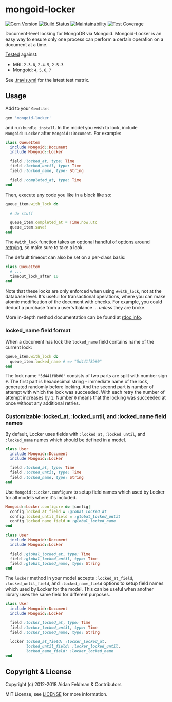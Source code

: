 # mongoid-locker
[![Gem Version](https://badge.fury.io/rb/mongoid-locker.svg)](https://badge.fury.io/rb/mongoid-locker)
[![Build Status](https://travis-ci.org/mongoid/mongoid-locker.svg?branch=master)](https://travis-ci.org/mongoid/mongoid-locker)
[![Maintainability](https://api.codeclimate.com/v1/badges/04ee4ee75ff54659300a/maintainability)](https://codeclimate.com/github/mongoid/mongoid-locker/maintainability)
[![Test Coverage](https://api.codeclimate.com/v1/badges/04ee4ee75ff54659300a/test_coverage)](https://codeclimate.com/github/mongoid/mongoid-locker/test_coverage)

Document-level locking for MongoDB via Mongoid. Mongoid-Locker is an easy way to ensure only one process can perform a certain operation on a document at a time.

[Tested](https://travis-ci.org/mongoid/mongoid-locker) against:
- MRI: `2.3.8`, `2.4.5`, `2.5.3`
- Mongoid: `4`, `5`, `6`, `7`

See [.travis.yml](.travis.yml) for the latest test matrix.

## Usage

Add to your `Gemfile`:

```ruby
gem 'mongoid-locker'
```

and run `bundle install`. In the model you wish to lock, include `Mongoid::Locker` after `Mongoid::Document`. For example:

```ruby
class QueueItem
  include Mongoid::Document
  include Mongoid::Locker

  field :locked_at, type: Time
  field :locked_until, type: Time
  field :locked_name, type: String

  field :completed_at, type: Time
end
```

Then, execute any code you like in a block like so:

```ruby
queue_item.with_lock do

  # do stuff

  queue_item.completed_at = Time.now.utc
  queue_item.save!
end
```

The `#with_lock` function takes an optional [handful of options around retrying](http://rdoc.info/github/mongoid/mongoid-locker/Mongoid/Locker:with_lock), so make sure to take a look.

The default timeout can also be set on a per-class basis:

```ruby
class QueueItem
  # ...
  timeout_lock_after 10
end
```

Note that these locks are only enforced when using `#with_lock`, not at the database level. It's useful for transactional operations, where you can make atomic modification of the document with checks. For example, you could deduct a purchase from a user's balance ... _unless_ they are broke.

More in-depth method documentation can be found at [rdoc.info](http://rdoc.info/github/mongoid/mongoid-locker/frames).

### locked_name field format
When a document has lock the `locked_name` field contains name of the current lock:
```ruby
queue_item.with_lock do
  queue_item.locked_name # => "5d441f8b#0"
end
```
The lock name `"5d441f8b#0"` consists of two parts are split with number sign `#`. The first part is hexadecimal string - immediate name of the lock, generated randomly before locking. And the second part is number of attempt with which the lock was succeeded. With each retry the number of attempt increases by `1`. Number `0` means that the locking was succeeded at once without any additional retries.

### Customizable :locked_at, :locked_until, and :locked_name field names
By default, Locker uses fields with `:locked_at`, `:locked_until`, and `:locked_name` names which should be defined in a model.
```ruby
class User
  include Mongoid::Document
  include Mongoid::Locker

  field :locked_at, type: Time
  field :locked_until, type: Time
  field :locked_name, type: String
end
```

Use `Mongoid::Locker.configure` to setup field names which used by Locker for all models where it's included.
```ruby
Mongoid::Locker.configure do |config|
  config.locked_at_field = :global_locked_at
  config.locked_until_field = :global_locked_until
  config.locked_name_field = :global_locked_name
end

class User
  include Mongoid::Document
  include Mongoid::Locker

  field :global_locked_at, type: Time
  field :global_locked_until, type: Time
  field :global_locked_name, type: String
end
```

The `locker` method in your model accepts `:locked_at_field`, `:locked_until_field`, and `:locked_name_field` options to setup field names which used by Locker for the model. This can be useful when another library uses the same field for different purposes.
```ruby
class User
  include Mongoid::Document
  include Mongoid::Locker

  field :locker_locked_at, type: Time
  field :locker_locked_until, type: Time
  field :locker_locked_name, type: String

  locker locked_at_field: :locker_locked_at,
         locked_until_field: :locker_locked_until,
         locked_name_field: :locker_locked_name
end
```

## Copyright & License

Copyright (c) 2012-2018 Aidan Feldman & Contributors

MIT License, see [LICENSE](LICENSE.txt) for more information.
